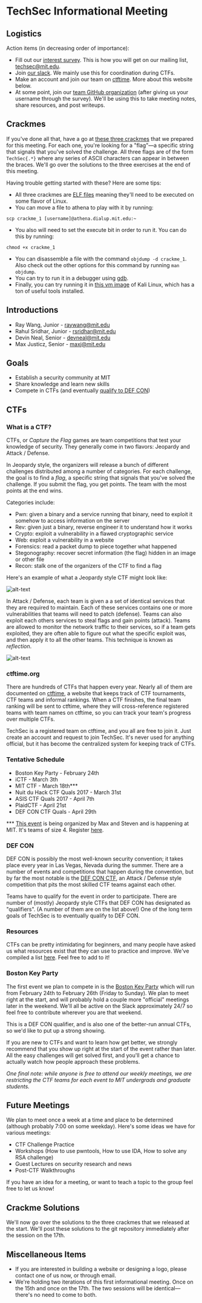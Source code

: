 # TechSec Informational Meeting

## Logistics

Action items (in decreasing order of importance):

* Fill out our [interest survey](https://goo.gl/forms/Z996dPHf5jNzRyLx2). This is how you will get on our mailing list, techsec@mit.edu.
* Join [our slack](https://techsec-mit.slack.com/signup). We mainly use this for coordination during CTFs.
* Make an account and join our team on [ctftime](https://ctftime.org/team/24526). More about this website below.
* At some point, join our [team GitHub organization](https://github.com/TechSecCTF) (after giving us your username through the survey). We'll be using this to take meeting notes, share resources, and post writeups.

## Crackmes

If you've done all that, have a go at [these three crackmes](https://github.com/TechSecCTF/meeting_notes/tree/master/2-15-17_introduction/crackmes) that we prepared for this meeting. For each one, you're looking for a "flag"—a specific string that signals that you've solved the challenge. All three flags are of the form `TechSec{.*}` where any series of ASCII characters can appear in between the braces. We'll go over the solutions to the three exercises at the end of this meeting.

Having trouble getting started with these? Here are some tips:

* All three crackmes are [ELF files](https://en.wikipedia.org/wiki/Executable_and_Linkable_Format) meaning they'll need to be executed on some flavor of Linux.
* You can move a file to athena to play with it by running:

```
scp crackme_1 [username]@athena.dialup.mit.edu:~
```

* You also will need to set the execute bit in order to run it. You can do this by running:

```
chmod +x crackme_1
```

* You can disassemble a file with the command `objdump -d crackme_1`. Also check out the other options for this command by running `man objdump`.
* You can try to run it in a debugger using [gdb](http://www.unknownroad.com/rtfm/gdbtut/).
* Finally, you can try running it in [this vm image](https://www.dropbox.com/s/4pdiubsd8t5jyec/Kali-Linux-2016.2-vm-amd64.7z?dl=0) of Kali Linux, which has a ton of useful tools installed.

## Introductions

* Ray Wang, Junior - raywang@mit.edu
* Rahul Sridhar, Junior - rsridhar@mit.edu
* Devin Neal, Senior - devneal@mit.edu
* Max Justicz, Senior - maxj@mit.edu

## Goals

* Establish a security community at MIT
* Share knowledge and learn new skills
* Compete in CTFs (and eventually [qualify to DEF CON](https://legitbs.net/))


## CTFs

### What is a CTF?

CTFs, or *Capture the Flag* games are team competitions that test your knowledge of security. They generally come in two flavors: Jeopardy and Attack / Defense.

In Jeopardy style, the organizers will release a bunch of different challenges distributed among a number of categories. For each challenge, the goal is to find a *flag*, a specific string that signals that you've solved the challenge. If you submit the flag, you get points. The team with the most points at the end wins.

Categories include:

* Pwn: given a binary and a service running that binary, need to exploit it somehow to access information on the server
* Rev: given just a binary, reverse engineer it to understand how it works
* Crypto: exploit a vulnerability in a flawed cryptographic service
* Web: exploit a vulnerability in a website
* Forensics: read a packet dump to piece together what happened
* Stegonography: recover secret information (the flag) hidden in an image or other file
* Recon: stalk one of the organizers of the CTF to find a flag


Here's an example of what a Jeopardy style CTF might look like:

![alt-text](https://www.dropbox.com/s/amzd4zaxa7gk87g/Screenshot%202017-02-12%2021.55.14.png?dl=1)

In Attack / Defense, each team is given a a set of identical services that they are required to maintain. Each of these services contains one or more vulnerabilities that teams will need to patch (defense). Teams can also exploit each others services to steal flags and gain points (attack). Teams are allowed to monitor the network traffic to their services, so if a team gets exploited, they are often able to figure out what the specific exploit was, and then apply it to all the other teams. This technique is known as *reflection*.

![alt-text](https://www.dropbox.com/s/jfje2ztja708djs/IMG_20160312_175714728.jpg?dl=1)

### ctftime.org

There are hundreds of CTFs that happen every year. Nearly all of them are documented on [ctftime](http://ctftime.org), a website that keeps track of CTF tournaments, CTF teams and informal rankings. When a CTF finishes, the final team ranking will be sent to ctftime, where they will cross-reference registered teams with team names on ctftime, so you can track your team's progress over multiple CTFs.

TechSec is a registered team on ctftime, and you all are free to join it. Just create an account and request to join TechSec. It's never used for anything official, but it has become the centralized system for keeping track of CTFs.

### Tentative Schedule

* Boston Key Party - February 24th
* iCTF - March 3th
* MIT CTF - March 18th***
* Nuit du Hack CTF Quals 2017 - March 31st
* ASIS CTF Quals 2017 - April 7th
* PlaidCTF - April 21st
* DEF CON CTF Quals - April 29th

*** [This event](http://ctf.mit.edu/) is being organized by Max and Steven and is happening at MIT. It's teams of size 4. Register [here](https://docs.google.com/forms/d/e/1FAIpQLScxjVlYGIa1QzgNEXhK2sG8LxEcp-A7g_rmfUSF1zRINN-Teg/viewform?c=0&w=1).

### DEF CON

DEF CON is possibly the most well-known security convention; it takes place every year in Las Vegas, Nevada during the summer. There are a number of events and competitions that happen during the convention, but by far the most notable is the [DEF CON CTF](https://legitbs.net/), an Attack / Defense style competition that pits the most skilled CTF teams against each other.

Teams have to qualify for the event in order to participate. There are number of (mostly) Jeopardy style CTFs that DEF CON has designated as "qualifiers". (A number of them are on the list above!) One of the long term goals of TechSec is to eventually qualify to DEF CON.

### Resources

CTFs can be pretty intimidating for beginners, and many people have asked us what resources exist that they can use to practice and improve. We've compiled a list [here](https://github.com/TechSecCTF/resources/blob/master/Resources%20for%20CTFs.md). Feel free to add to it!

### Boston Key Party

The first event we plan to compete in is the [Boston Key Party](https://bostonkey.party/) which will run from February 24th to February 26th (Friday to Sunday). We plan to meet right at the start, and will probably hold a couple more "official" meetings later in the weekend. We'll all be active on the Slack approximately 24/7 so feel free to contribute wherever you are that weekend.

This is a DEF CON qualifier, and is also one of the better-run annual CTFs, so we'd like to put up a strong showing.

If you are new to CTFs and want to learn how get better, we strongly recommend that you show up right at the start of the event rather than later. All the easy challenges will get solved first, and you'll get a chance to actually watch how people approach these problems.

*One final note: while anyone is free to attend our weekly meetings, we are restricting the CTF teams for each event to MIT undergrads and graduate students.*

## Future Meetings

We plan to meet once a week at a time and place to be determined (although probably 7:00 on some weekday). Here's some ideas we have for various meetings:

* CTF Challenge Practice
* Workshops (How to use pwntools, How to use IDA, How to solve any RSA challenge)
* Guest Lectures on security research and news
* Post-CTF Walkthroughs

If you have an idea for a meeting, or want to teach a topic to the group feel free to let us know!

## Crackme Solutions

We'll now go over the solutions to the three crackmes that we released at the start. We'll post these solutions to the git repository immediately after the session on the 17th.

## Miscellaneous Items

* If you are interested in building a website or designing a logo, please contact one of us now, or through email.
* We're holding two iterations of this first informational meeting. Once on the 15th and once on the 17th. The two sessions will be identical—there's no need to come to both.
